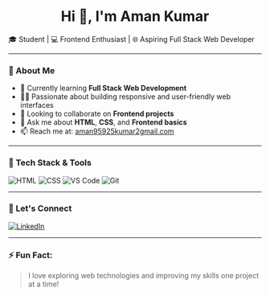  <h1 align="center">Hi 👋, I'm Aman Kumar </h1>

🎓 Student | 💻 Frontend Enthusiast | 🌐 Aspiring Full Stack Web Developer

---

### 📌 About Me

- 🌱 Currently learning **Full Stack Web Development**
- 👨‍💻 Passionate about building responsive and user-friendly web interfaces
- 👯 Looking to collaborate on **Frontend projects**
- 💬 Ask me about **HTML**, **CSS**, and **Frontend basics**
- 📫 Reach me at: [aman95925kumar2gmail.com](mailto:aman95925kumar2gmail.com)

---

### 🧰 Tech Stack & Tools

![HTML](https://img.shields.io/badge/HTML5-E34F26?style=for-the-badge&logo=html5&logoColor=white)
![CSS](https://img.shields.io/badge/CSS3-1572B6?style=for-the-badge&logo=css3&logoColor=white)
![VS Code](https://img.shields.io/badge/VS%20Code-007ACC?style=for-the-badge&logo=visual-studio-code&logoColor=white)
![Git](https://img.shields.io/badge/Git-F05032?style=for-the-badge&logo=git&logoColor=white)

---



### 🔗 Let's Connect

[![LinkedIn](https://img.shields.io/badge/LinkedIn-blue?style=for-the-badge&logo=linkedin&logoColor=white)](https://www.linkedin.com/in/aman-kumar-0b16a4223/)

---

### ⚡ Fun Fact:
> I love exploring web technologies and improving my skills one project at a time!

